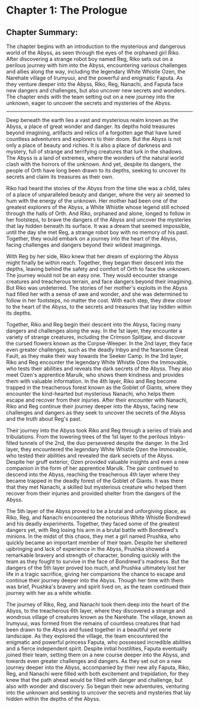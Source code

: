 # Chapter 1: The Prologue

## Chapter Summary:
The chapter begins with an introduction to the mysterious and dangerous world of the Abyss, as seen through the eyes of the orphaned girl Riko. After discovering a strange robot boy named Reg, Riko sets out on a perilous journey with him into the Abyss, encountering various challenges and allies along the way, including the legendary White Whistle Ozen, the Narehate village of Irumyuui, and the powerful and enigmatic Faputa. As they venture deeper into the Abyss, Riko, Reg, Nanachi, and Faputa face new dangers and challenges, but also uncover new secrets and wonders. The chapter ends with the team setting out on a new journey into the unknown, eager to uncover the secrets and mysteries of the Abyss.

---

Deep beneath the earth lies a vast and mysterious realm known as the Abyss, a place of great wonder and danger. Its depths hold treasures beyond imagining, artifacts and relics of a forgotten age that have lured countless adventurers and explorers to their doom. But the Abyss is not only a place of beauty and riches. It is also a place of darkness and mystery, full of strange and terrifying creatures that lurk in the shadows. The Abyss is a land of extremes, where the wonders of the natural world clash with the horrors of the unknown. And yet, despite its dangers, the people of Orth have long been drawn to its depths, seeking to uncover its secrets and claim its treasures as their own.

Riko had heard the stories of the Abyss from the time she was a child, tales of a place of unparalleled beauty and danger, where the very air seemed to hum with the energy of the unknown. Her mother had been one of the greatest explorers of the Abyss, a White Whistle whose legend still echoed through the halls of Orth. And Riko, orphaned and alone, longed to follow in her footsteps, to brave the dangers of the Abyss and uncover the mysteries that lay hidden beneath its surface. It was a dream that seemed impossible, until the day she met Reg, a strange robot boy with no memory of his past. Together, they would embark on a journey into the heart of the Abyss, facing challenges and dangers beyond their wildest imaginings.

With Reg by her side, Riko knew that her dream of exploring the Abyss might finally be within reach. Together, they began their descent into the depths, leaving behind the safety and comfort of Orth to face the unknown. The journey would not be an easy one. They would encounter strange creatures and treacherous terrain, and face dangers beyond their imagining. But Riko was undeterred. The stories of her mother's exploits in the Abyss had filled her with a sense of awe and wonder, and she was determined to follow in her footsteps, no matter the cost. With each step, they drew closer to the heart of the Abyss, to the secrets and treasures that lay hidden within its depths.

Together, Riko and Reg begin their descent into the Abyss, facing many dangers and challenges along the way. In the 1st layer, they encounter a variety of strange creatures, including the Crimson Splitjaw, and discover the cursed flowers known as the Corpse-Weeper. In the 2nd layer, they face even greater challenges, such as the deadly Inbyo and the fearsome Great Fault, as they make their way towards the Seeker Camp. In the 3rd layer, Riko and Reg encounter the legendary White Whistle Ozen the Immovable, who tests their abilities and reveals the dark secrets of the Abyss. They also meet Ozen's apprentice Marulk, who shows them kindness and provides them with valuable information. In the 4th layer, Riko and Reg become trapped in the treacherous forest known as the Goblet of Giants, where they encounter the kind-hearted but mysterious Nanachi, who helps them escape and recover from their injuries. After their encounter with Nanachi, Riko and Reg continue their journey deeper into the Abyss, facing new challenges and dangers as they seek to uncover the secrets of the Abyss and the truth about Reg's past.

Their journey into the Abyss took Riko and Reg through a series of trials and tribulations. From the towering trees of the 1st layer to the perilous Inbyo-filled tunnels of the 2nd, the duo persevered despite the danger. In the 3rd layer, they encountered the legendary White Whistle Ozen the Immovable, who tested their abilities and revealed the dark secrets of the Abyss. Despite her gruff exterior, Ozen provided valuable insights and even a new companion in the form of her apprentice Marulk. The pair continued to descend into the Abyss, reaching the treacherous 4th layer where they became trapped in the deadly forest of the Goblet of Giants. It was there that they met Nanachi, a skilled but mysterious creature who helped them recover from their injuries and provided shelter from the dangers of the Abyss.

The 5th layer of the Abyss proved to be a brutal and unforgiving place, as Riko, Reg, and Nanachi encountered the notorious White Whistle Bondrewd and his deadly experiments. Together, they faced some of the greatest dangers yet, with Reg losing his arm in a brutal battle with Bondrewd's minions. In the midst of this chaos, they met a girl named Prushka, who quickly became an important member of their team. Despite her sheltered upbringing and lack of experience in the Abyss, Prushka showed a remarkable bravery and strength of character, bonding quickly with the team as they fought to survive in the face of Bondrewd's madness. But the dangers of the 5th layer proved too much, and Prushka ultimately lost her life in a tragic sacrifice, giving her companions the chance to escape and continue their journey deeper into the Abyss. Though her time with them was brief, Prushka's bravery and spirit lived on, as the team continued their journey with her as a white whistle.

The journey of Riko, Reg, and Nanachi took them deep into the heart of the Abyss, to the treacherous 6th layer, where they discovered a strange and wondrous village of creatures known as the Narehate. The village, known as Irumyuui, was formed from the remains of countless creatures that had been drawn to the Abyss and fused together in a beautiful yet eerie landscape. As they explored the village, the team encountered the enigmatic and powerful princess Faputa, who possessed incredible abilities and a fierce independent spirit. Despite initial hostilities, Faputa eventually joined their team, setting them on a new course deeper into the Abyss, and towards even greater challenges and dangers. As they set out on a new journey deeper into the Abyss, accompanied by their new ally Faputa, Riko, Reg, and Nanachi were filled with both excitement and trepidation, for they knew that the path ahead would be filled with danger and challenge, but also with wonder and discovery. So began their new adventures, venturing into the unknown and seeking to uncover the secrets and mysteries that lay hidden within the depths of the Abyss.
